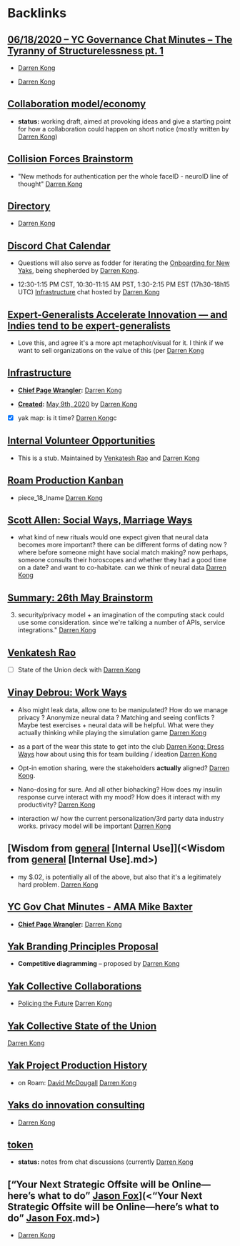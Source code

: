 
# Backlinks
## [06/18/2020 – YC Governance Chat Minutes – The Tyranny of Structurelessness pt. 1](<06/18/2020 – YC Governance Chat Minutes – The Tyranny of Structurelessness pt. 1.md>)
- [Darren Kong](<Darren Kong.md>)

- [Darren Kong](<Darren Kong.md>)

## [Collaboration model/economy](<Collaboration model/economy.md>)
- **status:** working draft, aimed at provoking ideas and give a starting point for how a collaboration could happen on short notice (mostly written by [Darren Kong](<Darren Kong.md>))

## [Collision Forces Brainstorm](<Collision Forces Brainstorm.md>)
- "New methods for authentication per the whole faceID - neuroID line of thought" [Darren Kong](<Darren Kong.md>)

## [Directory](<Directory.md>)
- [Darren Kong](<Darren Kong.md>)

## [Discord Chat Calendar](<Discord Chat Calendar.md>)
- Questions will also serve as fodder for iterating the [Onboarding for New Yaks](<Onboarding for New Yaks.md>), being shepherded by [Darren Kong](<Darren Kong.md>).

- 12:30-1:15 PM CST, 10:30-11:15 AM PST, 1:30-2:15 PM EST (17h30-18h15 UTC) [Infrastructure](<Infrastructure.md>) chat hosted by [Darren Kong](<Darren Kong.md>)

## [Expert-Generalists Accelerate Innovation — and Indies tend to be expert-generalists](<Expert-Generalists Accelerate Innovation — and Indies tend to be expert-generalists.md>)
- Love this, and agree it's a more apt metaphor/visual for it. I think if we want to sell organizations on the value of this (per [Darren Kong](<Darren Kong.md>)

## [Infrastructure](<Infrastructure.md>)
- **[Chief Page Wrangler](<Chief Page Wrangler.md>):** [Darren Kong](<Darren Kong.md>)

- **[Created](<Created.md>):** [May 9th, 2020](<May 9th, 2020.md>) by [Darren Kong](<Darren Kong.md>)

- [x] yak map: is it time? [Darren Kong](<Darren Kong.md>)c

## [Internal Volunteer Opportunities](<Internal Volunteer Opportunities.md>)
- This is a stub. Maintained by [Venkatesh Rao](<Venkatesh Rao.md>) and [Darren Kong](<Darren Kong.md>)

## [Roam Production Kanban](<Roam Production Kanban.md>)
- piece_18_lname [Darren Kong](<Darren Kong.md>)

## [Scott Allen: Social Ways, Marriage Ways](<Scott Allen: Social Ways, Marriage Ways.md>)
- what kind of new rituals would one expect given that neural data becomes more important? there can be different forms of dating now ? where before someone might have social match making? now perhaps, someone consults their horoscopes and whether they had a good time on a date? and want to co-habitate. can we think of neural data   [Darren Kong](<Darren Kong.md>)

## [Summary: 26th May Brainstorm](<Summary: 26th May Brainstorm.md>)
3. security/privacy model + an imagination of the computing stack could use some consideration. since we're talking a number of APIs, service integrations." [Darren Kong](<Darren Kong.md>)

## [Venkatesh Rao](<Venkatesh Rao.md>)
- [ ] State of the Union deck with [Darren Kong](<Darren Kong.md>)

## [Vinay Debrou: Work Ways](<Vinay Debrou: Work Ways.md>)
- Also might leak data, allow one to be manipulated? How do we manage privacy ? Anonymize neural data ? Matching and seeing conflicts ? Maybe test exercises + neural data will be helpful. What were they actually thinking while playing the simulation game [Darren Kong](<Darren Kong.md>)

- as a part of the wear this state to get into the club [Darren Kong: Dress Ways](<Darren Kong: Dress Ways.md>) how about using this for team building / ideation [Darren Kong](<Darren Kong.md>)

- Opt-in emotion sharing, were the stakeholders __actually__ aligned? [Darren Kong](<Darren Kong.md>).

- Nano-dosing for sure. And all other biohacking? How does my insulin response curve interact with my mood? How does it interact with my productivity? [Darren Kong](<Darren Kong.md>)

- interaction w/ how the current personalization/3rd party data industry works. privacy model will be important [Darren Kong](<Darren Kong.md>)

## [Wisdom from [general](<general.md>) [Internal Use]](<Wisdom from [general](<general.md>) [Internal Use].md>)
- my $.02, is potentially all of the above, but also that it's a legitimately hard problem. [Darren Kong](<Darren Kong.md>)

## [YC Gov Chat Minutes - AMA Mike Baxter](<YC Gov Chat Minutes - AMA Mike Baxter.md>)
- **[Chief Page Wrangler](<Chief Page Wrangler.md>):** [Darren Kong](<Darren Kong.md>)

## [Yak Branding Principles Proposal](<Yak Branding Principles Proposal.md>)
- **Competitive diagramming** – proposed by [Darren Kong](<Darren Kong.md>)

## [Yak Collective Collaborations](<Yak Collective Collaborations.md>)
- [Policing the Future](<Policing the Future.md>) [Darren Kong](<Darren Kong.md>)

## [Yak Collective State of the Union](<Yak Collective State of the Union.md>)
[Darren Kong](<Darren Kong.md>)

## [Yak Project Production History](<Yak Project Production History.md>)
- on Roam: [David McDougall](<David McDougall.md>) [Darren Kong](<Darren Kong.md>)

## [Yaks do innovation consulting](<Yaks do innovation consulting.md>)
- [Darren Kong](<Darren Kong.md>)

## [token](<token.md>)
- __status:__ notes from chat discussions (currently [Darren Kong](<Darren Kong.md>)

## [“Your Next Strategic Offsite will be Online—here’s what to do” [Jason Fox](<Jason Fox.md>)](<“Your Next Strategic Offsite will be Online—here’s what to do” [Jason Fox](<Jason Fox.md>).md>)
- [Darren Kong](<Darren Kong.md>)

